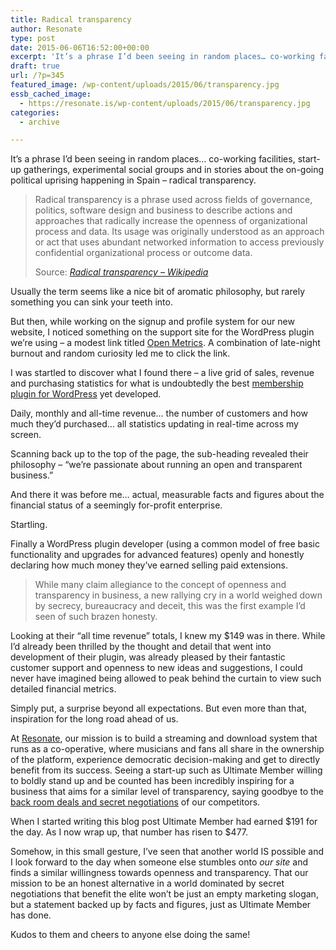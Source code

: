 ```yaml
---
title: Radical transparency
author: Resonate
type: post
date: 2015-06-06T16:52:00+00:00
excerpt: 'It’s a phrase I’d been seeing in random places… co-working facilities, start-up gatherings, experimental social groups and in stories about the on-going political uprising happening in Spain – radical transparency. '
draft: true
url: /?p=345
featured_image: /wp-content/uploads/2015/06/transparency.jpg
essb_cached_image:
  - https://resonate.is/wp-content/uploads/2015/06/transparency.jpg
categories:
  - archive

---
```

It&#8217;s a phrase I&#8217;d been seeing in random places&#8230; co-working facilities, start-up gatherings, experimental social groups and in stories about the on-going political uprising happening in Spain – radical transparency.

> Radical transparency is a phrase used across fields of governance, politics, software design and business to describe actions and approaches that radically increase the openness of organizational process and data. Its usage was originally understood as an approach or act that uses abundant networked information to access previously confidential organizational process or outcome data.
> 
> Source: _[Radical transparency &#8211; Wikipedia][1]_

Usually the term seems like a nice bit of aromatic philosophy, but rarely something you can sink your teeth into.

But then, while working on the signup and profile system for our new website, I noticed something on the support site for the WordPress plugin we&#8217;re using – a modest link titled <a href="https://ultimatemember.com/open-metrics/" target="_blank" rel="noopener noreferrer">Open Metrics</a>. A combination of late-night burnout and random curiosity led me to click the link.

I was startled to discover what I found there – a live grid of sales, revenue and purchasing statistics for what is undoubtedly the best <a href="https://ultimatemember.com" target="_blank" rel="noopener noreferrer">membership plugin for WordPress</a> yet developed.

Daily, monthly and all-time revenue&#8230; the number of customers and how much they&#8217;d purchased&#8230; all statistics updating in real-time across my screen.

Scanning back up to the top of the page, the sub-heading revealed their philosophy – &#8220;we’re passionate about running an open and transparent business.&#8221;

And there it was before me&#8230; actual, measurable facts and figures about the financial status of a seemingly for-profit enterprise.

Startling.

Finally a WordPress plugin developer (using a common model of free basic functionality and upgrades for advanced features) openly and honestly declaring how much money they&#8217;ve earned selling paid extensions.

> While many claim allegiance to the concept of openness and transparency in business, a new rallying cry in a world weighed down by secrecy, bureaucracy and deceit, this was the first example I&#8217;d seen of such brazen honesty.

Looking at their &#8220;all time revenue&#8221; totals, I knew my $149 was in there. While I&#8217;d already been thrilled by the thought and detail that went into development of their plugin, was already pleased by their fantastic customer support and openness to new ideas and suggestions, I could never have imagined being allowed to peak behind the curtain to view such detailed financial metrics.

Simply put, a surprise beyond all expectations. But even more than that, inspiration for the long road ahead of us.

At [Resonate][2], our mission is to build a streaming and download system that runs as a co-operative, where musicians and fans all share in the ownership of the platform, experience democratic decision-making and get to directly benefit from its success. Seeing a start-up such as Ultimate Member willing to boldly stand up and be counted has been incredibly inspiring for a business that aims for a similar level of transparency, saying goodbye to the <a href="http://www.theverge.com/2015/5/19/8621581/sony-music-spotify-contract" target="_blank" rel="noopener noreferrer">back room deals and secret negotiations</a> of our competitors.

When I started writing this blog post Ultimate Member had earned $191 for the day. As I now wrap up, that number has risen to $477.

Somehow, in this small gesture, I&#8217;ve seen that another world IS possible and I look forward to the day when someone else stumbles onto _our site_ and finds a similar willingness towards openness and transparency. That our mission to be an honest alternative in a world dominated by secret negotiations that benefit the elite won&#8217;t be just an empty marketing slogan, but a statement backed up by facts and figures, just as Ultimate Member has done.

Kudos to them and cheers to anyone else doing the same!

 [1]: http://en.wikipedia.org/wiki/Radical_transparency
 [2]: https://resonate.is